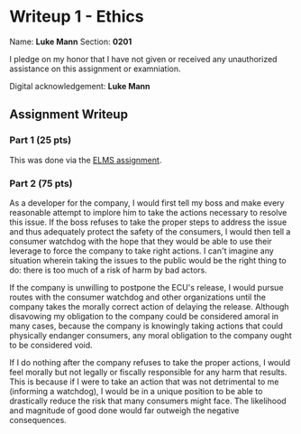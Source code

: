 Writeup 1 - Ethics
======

Name: **Luke Mann**
Section: **0201**

I pledge on my honor that I have not given or received any unauthorized assistance on this assignment or examniation.

Digital acknowledgement: **Luke Mann**

## Assignment Writeup

### Part 1 (25 pts)

This was done via the [ELMS assignment](https://myelms.umd.edu/courses/1251976/assignments/4726433).

### Part 2 (75 pts)

As a developer for the company, I would first tell my boss and make every reasonable attempt to implore him to take the actions necessary to resolve this issue. If the boss refuses to take the proper steps to address the issue and thus adequately protect the safety of the consumers, I would then tell a consumer watchdog with the hope that they would be able to use their leverage to force the company to take right actions. I can't imagine any situation wherein taking the issues to the public would be the right thing to do: there is too much of a risk of harm by bad actors. 

If the company is unwilling to postpone the ECU's release, I would pursue routes with the consumer watchdog and other organizations until the company takes the morally correct action of delaying the release. Although disavowing my obligation to the company could be considered amoral in many cases, because the company is knowingly taking actions that could physically endanger consumers, any moral obligation to the company ought to be considered void. 

If I do nothing after the company refuses to take the proper actions, I would feel morally but not legally or fiscally responsible for any harm that results. This is because if I were to take an action that was not detrimental to me  (informing a watchdog), I would be in a unique position to be able to drastically reduce the risk that many consumers might face. The likelihood and magnitude of good done would far outweigh the negative consequences. 